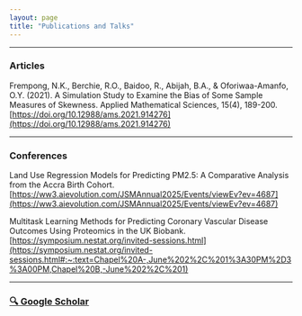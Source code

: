 ```yaml
---
layout: page
title: "Publications and Talks"
---
```



---

### Articles

Frempong, N.K., Berchie, R.O., Baidoo, R., Abijah, B.A., & Oforiwaa-Amanfo, O.Y. (2021). A Simulation Study to Examine the Bias of Some Sample Measures of Skewness. Applied Mathematical Sciences, 15(4), 189-200. [https://doi.org/10.12988/ams.2021.914276](https://doi.org/10.12988/ams.2021.914276)


---

### Conferences

Land Use Regression Models for Predicting PM2.5: A Comparative Analysis from the Accra Birth Cohort. [https://ww3.aievolution.com/JSMAnnual2025/Events/viewEv?ev=4687](https://ww3.aievolution.com/JSMAnnual2025/Events/viewEv?ev=4687)

Multitask Learning Methods for Predicting Coronary Vascular Disease Outcomes Using Proteomics in the UK Biobank. [https://symposium.nestat.org/invited-sessions.html](https://symposium.nestat.org/invited-sessions.html#:~:text=Chapel%20A-,June%202%2C%201%3A30PM%2D3%3A00PM,Chapel%20B,-June%202%2C%201)


---

### [🔍 Google Scholar](https://scholar.google.com/citations?view_op=list_works&hl=en&hl=en&user=a24c5_0AAAAJ)
